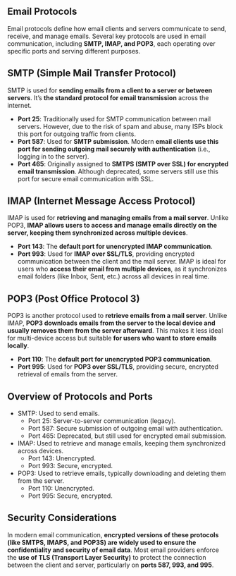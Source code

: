 ## Email Protocols
Email protocols define how email clients and servers communicate to send, receive, and manage emails. Several key protocols are used in email communication, including **SMTP, IMAP, and POP3**, each operating over specific ports and serving different purposes.

## SMTP (Simple Mail Transfer Protocol)
SMTP is used for **sending emails from a client to a server or between servers**. It’s **the standard protocol for email transmission** across the internet.
  - **Port 25**: Traditionally used for SMTP communication between mail servers. However, due to the risk of spam and abuse, many ISPs block this port for outgoing traffic from clients.
  - **Port 587**: Used for **SMTP submission**. Modern **email clients use this port for sending outgoing mail securely with authentication** (i.e., logging in to the server).
  - **Port 465**: Originally assigned to **SMTPS (SMTP over SSL) for encrypted email transmission**. Although deprecated, some servers still use this port for secure email communication with SSL.

## IMAP (Internet Message Access Protocol)
IMAP is used for **retrieving and managing emails from a mail server**. Unlike POP3, **IMAP allows users to access and manage emails directly on the server, keeping them synchronized across multiple devices**.
  - **Port 143**: The **default port for unencrypted IMAP communication**.
  - **Port 993**: Used for **IMAP over SSL/TLS**, providing encrypted communication between the client and the mail server.
IMAP is ideal for users who **access their email from multiple devices**, as it synchronizes email folders (like Inbox, Sent, etc.) across all devices in real time.

## POP3 (Post Office Protocol 3)
POP3 is another protocol used to **retrieve emails from a mail server**. Unlike IMAP, **POP3 downloads emails from the server to the local device and usually removes them from the server afterward**. This makes it less ideal for multi-device access but suitable **for users who want to store emails locally**.
  - **Port 110**: The **default port for unencrypted POP3 communication**.
  - **Port 995**: Used for **POP3 over SSL/TLS**, providing secure, encrypted retrieval of emails from the server.

## Overview of Protocols and Ports
  - SMTP: Used to send emails.
    - Port 25: Server-to-server communication (legacy).
    - Port 587: Secure submission of outgoing email with authentication.
    - Port 465: Deprecated, but still used for encrypted email submission.
  - IMAP: Used to retrieve and manage emails, keeping them synchronized across devices.
    - Port 143: Unencrypted.
    - Port 993: Secure, encrypted.
  - POP3: Used to retrieve emails, typically downloading and deleting them from the server.
    - Port 110: Unencrypted.
    - Port 995: Secure, encrypted.

## Security Considerations
In modern email communication, **encrypted versions of these protocols (like SMTPS, IMAPS, and POP3S) are widely used to ensure the confidentiality and security of email data**. Most email providers enforce the **use of TLS (Transport Layer Security)** to protect the connection between the client and server, particularly on **ports 587, 993, and 995**.